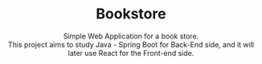 <h1 align="center">Bookstore</h1>
<p align="center">Simple Web Application for a book store. <br>This project aims to study Java - Spring Boot for Back-End side, and it will later use React for the Front-end side.</p>
